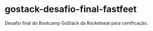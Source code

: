 # gostack-desafio-final-fastfeet
Desafio final do Bootcamp GoStack da Rocketseat para certificação.

